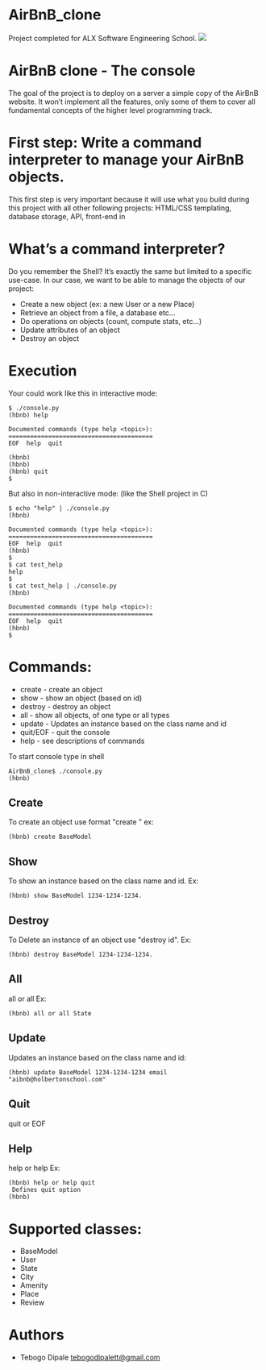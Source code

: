 # AirBnB_clone
Project completed for ALX Software Engineering School.
![](https://s3.amazonaws.com/intranet-projects-files/holbertonschool-higher-level_programming+/263/HBTN-hbnb-Final.png)

# AirBnB clone - The console
The goal of the project is to deploy on a server a simple copy of the AirBnB website.
It won’t implement all the features, only some of them to cover all fundamental concepts of the higher level programming track.

# First step: Write a command interpreter to manage your AirBnB objects.
This first step is very important because it will use what you build during this project with all other following projects: HTML/CSS templating, database storage, API, front-end in

# What’s a command interpreter?
Do you remember the Shell? It’s exactly the same but limited to a specific use-case. In our case, we want to be able to manage the objects of our project:

* Create a new object (ex: a new User or a new Place)
* Retrieve an object from a file, a database etc…
* Do operations on objects (count, compute stats, etc…)
* Update attributes of an object
* Destroy an object

# Execution
Your could work like this in interactive mode:

	$ ./console.py
	(hbnb) help

	Documented commands (type help <topic>):
	========================================
	EOF  help  quit

	(hbnb) 
	(hbnb) 
	(hbnb) quit
	$

But also in non-interactive mode: (like the Shell project in C)

	$ echo "help" | ./console.py
	(hbnb)

	Documented commands (type help <topic>):
	========================================
	EOF  help  quit
	(hbnb) 
	$
	$ cat test_help
	help
	$
	$ cat test_help | ./console.py
	(hbnb)

	Documented commands (type help <topic>):
	========================================
	EOF  help  quit
	(hbnb) 
	$

# Commands:
* create - create an object
* show - show an object (based on id)
* destroy - destroy an object
* all - show all objects, of one type or all types
* update - Updates an instance based on the class name and id
* quit/EOF - quit the console
* help - see descriptions of commands

To start console type in shell

    AirBnB_clone$ ./console.py
    (hbnb) 

## Create
To create an object use format "create <ClassName>" ex:

	(hbnb) create BaseModel

## Show
To show an instance based on the class name and id. Ex: 

	(hbnb) show BaseModel 1234-1234-1234.

## Destroy
To Delete an instance of an object use "destroy <ClassName> id". Ex: 

	(hbnb) destroy BaseModel 1234-1234-1234.

## All
all or all <class name> Ex: 

	(hbnb) all or all State

## Update
Updates an instance based on the class name and id:

	(hbnb) update BaseModel 1234-1234-1234 email "aibnb@holbertonschool.com"

## Quit
quit or EOF

## Help
help or help <command> Ex: 

	(hbnb) help or help quit
	 Defines quit option
	(hbnb) 

# Supported classes:
* BaseModel
* User
* State
* City
* Amenity
* Place
* Review

# Authors
* Tebogo Dipale <tebogodipalett@gmail.com>
